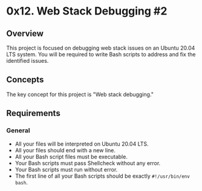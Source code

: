 # 0x12. Web Stack Debugging #2

## Overview
This project is focused on debugging web stack issues on an Ubuntu 20.04 LTS system. You will be required to write Bash scripts to address and fix the identified issues.

## Concepts
The key concept for this project is "Web stack debugging."

## Requirements
### General
- All your files will be interpreted on Ubuntu 20.04 LTS.
- All your files should end with a new line.
- All your Bash script files must be executable.
- Your Bash scripts must pass Shellcheck without any error.
- Your Bash scripts must run without error.
- The first line of all your Bash scripts should be exactly `#!/usr/bin/env bash`.
